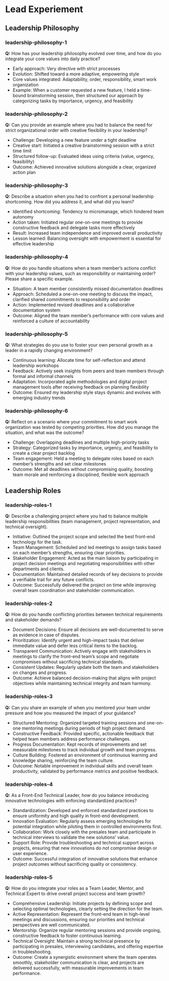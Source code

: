 # Lead Experiement

## Leadership Philosophy

### leadership-philosophy-1

**Q:** How has your leadership philosophy evolved over time, and how do you integrate your core values into daily practice?

- Early approach: Very directive with strict processes
- Evolution: Shifted toward a more adaptive, empowering style
- Core values integrated: Adaptability, order, responsibility, smart work organization
- Example: When a customer requested a new feature, I held a time-bound brainstorming session, then structured our approach by categorizing tasks by importance, urgency, and feasibility

### leadership-philosophy-2

**Q:** Can you provide an example where you had to balance the need for strict organizational order with creative flexibility in your leadership?

- Challenge: Developing a new feature under a tight deadline
- Creative start: Initiated a creative brainstorming session with a strict time limit
- Structured follow-up: Evaluated ideas using criteria (value, urgency, feasibility)
- Outcome: Achieved innovative solutions alongside a clear, organized action plan

### leadership-philosophy-3

**Q:** Describe a situation when you had to confront a personal leadership shortcoming. How did you address it, and what did you learn?

- Identified shortcoming: Tendency to micromanage, which hindered team autonomy
- Action taken: Initiated regular one-on-one meetings to provide constructive feedback and delegate tasks more effectively
- Result: Increased team independence and improved overall productivity
- Lesson learned: Balancing oversight with empowerment is essential for effective leadership

### leadership-philosophy-4

**Q:** How do you handle situations when a team member’s actions conflict with your leadership values, such as responsibility or maintaining order? Please share a specific example.

- Situation: A team member consistently missed documentation deadlines
- Approach: Scheduled a one-on-one meeting to discuss the impact, clarified shared commitments to responsibility and order
- Action: Implemented revised deadlines and a collaborative documentation system
- Outcome: Aligned the team member’s performance with core values and reinforced a culture of accountability

### leadership-philosophy-5

**Q:** What strategies do you use to foster your own personal growth as a leader in a rapidly changing environment?

- Continuous learning: Allocate time for self-reflection and attend leadership workshops
- Feedback: Actively seek insights from peers and team members through formal and informal channels
- Adaptation: Incorporated agile methodologies and digital project management tools after receiving feedback on planning flexibility
- Outcome: Ensured my leadership style stays dynamic and evolves with emerging industry trends

### leadership-philosophy-6

**Q:** Reflect on a scenario where your commitment to smart work organization was tested by competing priorities. How did you manage the situation, and what was the outcome?

- Challenge: Overlapping deadlines and multiple high-priority tasks
- Strategy: Categorized tasks by importance, urgency, and feasibility to create a clear project backlog
- Team engagement: Held a meeting to delegate roles based on each member’s strengths and set clear milestones
- Outcome: Met all deadlines without compromising quality, boosting team morale and reinforcing a disciplined, flexible work approach

## Leadership Roles

### leadership-roles-1

**Q:**  Describe a challenging project where you had to balance multiple leadership responsibilities (team management, project representation, and technical oversight).

- Initiative: Outlined the project scope and selected the best front-end technology for the task.
- Team Management: Scheduled and led meetings to assign tasks based on each member’s strengths, ensuring clear priorities.
- Stakeholder Engagement: Acted as the main liaison by participating in project decision meetings and negotiating responsibilities with other departments and clients.
- Documentation: Maintained detailed records of key decisions to provide a verifiable trail for any future conflicts.
- Outcome: Successfully delivered the project on time while improving overall team coordination and stakeholder communication.

### leadership-roles-2

**Q:** How do you handle conflicting priorities between technical requirements and stakeholder demands?

- Document Decisions: Ensure all decisions are well-documented to serve as evidence in case of disputes.
- Prioritization: Identify urgent and high-impact tasks that deliver immediate value and defer less critical items to the backlog.
- Transparent Communication: Actively engage with stakeholders in meetings to clarify the front-end team’s scope and negotiate compromises without sacrificing technical standards.
- Consistent Updates: Regularly update both the team and stakeholders on changes and progress.
- Outcome: Achieve balanced decision-making that aligns with project objectives while maintaining technical integrity and team harmony.

### leadership-roles-3

**Q:** Can you share an example of when you mentored your team under pressure and how you measured the impact of your guidance?

- Structured Mentoring: Organized targeted training sessions and one-on-one mentoring meetings during periods of high project demand.
- Constructive Feedback: Provided specific, actionable feedback that helped team members address performance challenges.
- Progress Documentation: Kept records of improvements and set measurable milestones to track individual growth and team progress.
- Culture Building: Fostered an environment of continuous learning and knowledge sharing, reinforcing the team culture.
- Outcome: Notable improvement in individual skills and overall team productivity, validated by performance metrics and positive feedback.

### leadership-roles-4

**Q:** As a Front-End Technical Leader, how do you balance introducing innovative technologies with enforcing standardized practices?

- Standardization: Developed and enforced standardized practices to ensure uniformity and high quality in front-end development.
- Innovation Evaluation: Regularly assess emerging technologies for potential integration while piloting them in controlled environments first.
- Collaboration: Work closely with the presales team and participate in technical interviews to validate the new solutions’ value.
- Support Role: Provide troubleshooting and technical support across projects, ensuring that new innovations do not compromise design or user experience.
- Outcome: Successful integration of innovative solutions that enhance project outcomes without sacrificing quality or consistency.

### leadership-roles-5

**Q:** How do you integrate your roles as a Team Leader, Mentor, and Technical Expert to drive overall project success and team growth?

- Comprehensive Leadership: Initiate projects by defining scope and selecting optimal technologies, clearly setting the direction for the team.
- Active Representation: Represent the front-end team in high-level meetings and discussions, ensuring our priorities and technical perspectives are well communicated.
- Mentorship: Organize regular mentoring sessions and provide ongoing, constructive feedback to foster continuous learning.
- Technical Oversight: Maintain a strong technical presence by participating in presales, interviewing candidates, and offering expertise in troubleshooting.
- Outcome: Create a synergistic environment where the team operates smoothly, stakeholder communication is clear, and projects are delivered successfully, with measurable improvements in team performance.